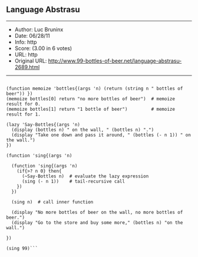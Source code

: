
## Language Abstrasu ##
---
- Author: Luc Bruninx
- Date: 06/28/11
- Info: http
- Score:  (3.00 in 6 votes)
- URL: http
- Original URL: http://www.99-bottles-of-beer.net/language-abstrasu-2689.html
---

```# 99 bottles song...

(function memoize 'bottles{(args 'n) (return (string n " bottles of beer")) })
(memoize bottles[0] return "no more bottles of beer")  # memoize result for 0.
(memoize bottles[1] return "1 bottle of beer")         # memoize result for 1.

(lazy 'Say-Bottles{(args 'n)
  (display (bottles n) " on the wall, " (bottles n) ".")
  (display "Take one down and pass it around, " (bottles (- n 1)) " on the wall.")
})

(function 'sing{(args 'n)
  
  (function 'sing{(args 'n)
    (if{>? n 0} then{
      (~Say-Bottles n)  # evaluate the lazy expression
      (sing (- n 1))    # tail-recursive call
    })
  })

  (sing n)  # call inner function

  (display "No more bottles of beer on the wall, no more bottles of beer.")
  (display "Go to the store and buy some more," (bottles n) "on the wall.")

})

(sing 99)```